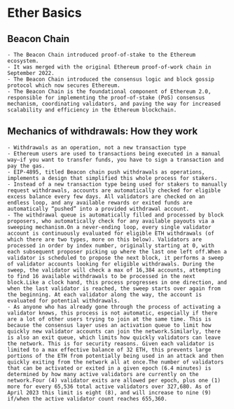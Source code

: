 # Ether Basics

## Beacon Chain
    - The Beacon Chain introduced proof-of-stake to the Ethereum ecosystem.
    - It was merged with the original Ethereum proof-of-work chain in September 2022.
    - The Beacon Chain introduced the consensus logic and block gossip protocol which now secures Ethereum.
    - The Beacon Chain is the foundational component of Ethereum 2.0, responsible for implementing the proof-of-stake (PoS) consensus mechanism, coordinating validators, and paving the way for increased scalability and efficiency in the Ethereum blockchain.

## Mechanics of withdrawals: How they work
    - Withdrawals as an operation, not a new transaction type
    - Ethereum users are used to transactions being executed in a manual way—if you want to transfer funds, you have to sign a transaction and pay the gas.
    - EIP-4895, titled Beacon chain push withdrawals as operations, implements a design that simplified this whole process for stakers.
    - Instead of a new transaction type being used for stakers to manually request withdrawals, accounts are automatically checked for eligible excess balance every few days. All validators are checked on an endless loop, and any available rewards or exited funds are automatically “pushed” into a provided withdrawal account.
    - The withdrawal queue is automatically filled and processed by block proposers, who automatically check for any available payouts via a sweeping mechanism.On a never-ending loop, every single validator account is continuously evaluated for eligible ETH withdrawals (of which there are two types, more on this below). Validators are processed in order by index number, originally starting at 0, with each subsequent proposer picking up where the last one left off.When a validator is scheduled to propose the next block, it performs a sweep of validator accounts looking for eligible withdrawals. During the sweep, the validator will check a max of 16,384 accounts, attempting to find 16 available withdrawals to be processed in the next block.Like a clock hand, this process progresses in one direction, and when the last validator is reached, the sweep starts over again from the beginning. At each validator along the way, the account is evaluated for potential withdrawals.
    - As anyone who has already gone through the process of activating a validator knows, this process is not automatic, especially if there are a lot of other users trying to join at the same time. This is because the consensus layer uses an activation queue to limit how quickly new validator accounts can join the network.Similarly, there is also an exit queue, which limits how quickly validators can leave the network. This is for security reasons. Given each validator is limited to a max effective balance of 32 ETH, this prevents large portions of the ETH from potentially being used in an attack and then quickly exiting from the network all at once.The number of validators that can be activated or exited in a given epoch (6.4 minutes) is determined by how many active validators are currently on the network.Four (4) validator exits are allowed per epoch, plus one (1) more for every 65,536 total active validators over 327,680. As of April 2023 this limit is eight (8), and will increase to nine (9) if/when the active validator count reaches 655,360.

